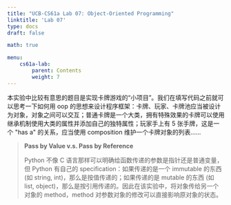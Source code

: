 ```yaml
---
title: "UCB-CS61a Lab 07: Object-Oriented Programming"
linktitle: 'Lab 07'
type: docs
draft: false

math: true

menu:
    cs61a-lab:
        parent: Contents
        weight: 7
---
```



本实验中比较有意思的题目是实现卡牌游戏的“小项目”。我们在填写代码之前就可以思考一下如何用 oop 的思想来设计程序框架：卡牌、玩家、卡牌池应当被设计为对象，对象之间可以交互；普通卡牌是一个大类，拥有特殊效果的卡牌可以使用继承机制使用大类的属性并添加自己的独特属性；玩家手上有 5 张手牌，这是一个 "has a" 的关系，应当使用 composition 维护一个卡牌对象的列表……

> **Pass by Value v.s. Pass by Reference**
>
> Python 不像 C 语言那样可以明确给函数传递的参数是指针还是普通变量，但 Python 有自己的 specification：如果传递的是一个 immutable 的东西 (如 string, int)，那么是按值传递的；如果传递的是 mutable 的东西 (如 list, object)，那么是按引用传递的。因此在该实验中，将对象传给另一个对象的 method，method 对参数对象的修改可以直接影响原对象的状态。